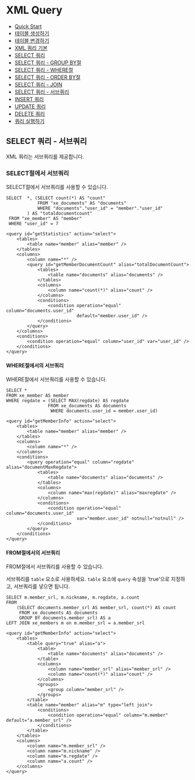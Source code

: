 # XML Query

<!-- index start -->

- [Quick Start](/)
- [테이블 생성하기](01_create_schema/)
- [테이블 변경하기](02_alter_schema/)
- [XML 쿼리 기본](03_xml_query/)
- [SELECT 쿼리](04_select_query_basic/)
- [SELECT 쿼리 - GROUP BY절](05_select_query_with_groupby/)
- [SELECT 쿼리 - WHERE절](06_select_query_with_where/)
- [SELECT 쿼리 - ORDER BY절](07_select_query_with_navigation/)
- [SELECT 쿼리 - JOIN](08_select_query_with_join/)
- [SELECT 쿼리 - 서브쿼리](09_select_query_with_subquery/)
- [INSERT 쿼리](10_insert_query/)
- [UPDATE 쿼리](11_update_query/)
- [DELETE 쿼리](12_delete_query/)
- [쿼리 실행하기](13_execute_query/)

<!-- index end -->

## SELECT 쿼리 - 서브쿼리

XML 쿼리는 서브쿼리를 제공합니다.

### SELECT절에서 서브쿼리

SELECT절에서 서브쿼리를 사용할 수 있습니다.

```
SELECT 	*, (SELECT count(*) AS "count" 
			FROM "xe_documents" AS "documents" 
			WHERE "documents"."user_id" = "member"."user_id" 
 		) AS "totaldocumentcount" 
 FROM "xe_member" AS "member" 
 WHERE "user_id" = 7
 ```
 
```
<query id="getStatistics" action="select">
    <tables>
        <table name="member" alias="member" />
    </tables>
    <columns>
        <column name="*" />
        <query id="getMemberDocumentCount" alias="totalDocumentCount">
            <tables>
                <table name="documents" alias="documents" />
            </tables>
            <columns>
                <column name="count(*)" alias="count" />
            </columns>
            <conditions>
                <condition operation="equal" column="documents.user_id"
                           default="member.user_id" />
            </conditions>
        </query>
    </columns>
    <conditions>
        <condition operation="equal" column="user_id" var="user_id" />
    </conditions>
</query>

```

#### WHERE절에서의 서브쿼리

WHERE절에서 서브쿼리를 사용할 수 있습니다.

```
SELECT * 
FROM xe_member AS member 
WHERE regdate = (SELECT MAX(regdate) AS regdate 
				FROM xe_documents AS documents 
				 WHERE documents.user_id = member.user_id) 
```

```
<query id="getMemberInfo" action="select">
    <tables>
        <table name="member" alias="member" />
    </tables>
    <columns>
        <column name="*" />
    </columns>
    <conditions>
        <query operation="equal" column="regdate" alias="documentMaxRegdate">
            <tables>
                <table name="documents" alias="documents" />
            </tables>
            <columns>
                <column name="max(regdate)" alias="maxregdate" />
            </columns>
            <conditions>
                <condition operation="equal" column="documents.user_id"
                           var="member.user_id" notnull="notnull" />
            </conditions>
        </query>
    </conditions>
</query> 
```

#### FROM절에서의 서브쿼리

FROM절에서 서브쿼리를 사용할 수 있습니다.

서브쿼리를 `table` 요소로 사용하세요. `table` 요소에 `query` 속성을 'true'으로 지정하고, 서브쿼리를 넣으면 됩니다.

```
SELECT m.member_srl, m.nickname, m.regdate, a.count 
FROM 
	(SELECT documents.member_srl AS member_srl, count(*) AS count 
	 FROM xe_documents AS documents 
	 GROUP BY documents.member_srl) AS a 
LEFT JOIN xe_members m on m.member_srl = a.member_srl
```

```
<query id="getMemberInfo" action="select">
    <tables>
        <table query="true" alias="a">
            <table>
                <table name="documents" alias="documents" />
            </table>
            <columns>
                <column name="member_srl" alias="member_srl" />
                <column name="count(*)" alias="count" />
            </columns>
            <groups>
                <group column="member_srl" />
            </groups>
        </table>
        <table name="member" alias="m" type="left join">
            <conditions>
                <condition operation="equal" column="m.member" default="a.member_srl" />
            </conditions>
        </table>
    </tables>
    <columns>
        <column name="m.member_srl" />
        <column name="m.nickname" />
        <column name="m.regdate" />
        <column name="a.count" />
    </columns>
</query>
```

